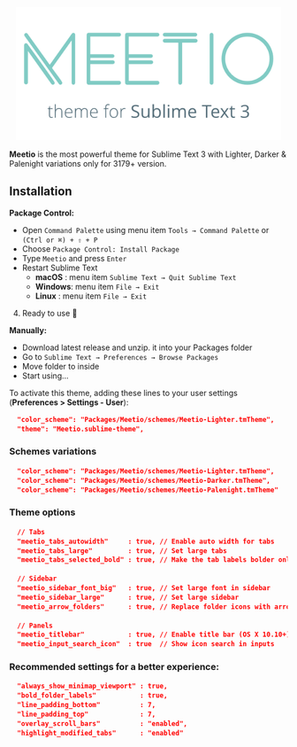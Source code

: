 <p align="center"><img src="public/meetio.png" width="480"/></p>

**Meetio** is the most powerful theme for Sublime Text 3 with Lighter, Darker & Palenight variations only for 3179+ version.

## Installation

**Package Control:**
 - Open `Command Palette` using menu item `Tools → Command Palette` or `(Ctrl or ⌘) + ⇧ + P`
 - Choose `Package Control: Install Package`
 - Type `Meetio` and press `Enter`
 - Restart Sublime Text
    - **macOS** : menu item `Sublime Text → Quit Sublime Text`
    - **Windows**: menu item `File → Exit`
    - **Linux** : menu item `File → Exit`

4. Ready to use 🎉

**Manually:**
 - Download latest release and unzip. it into your Packages folder
 - Go to `Sublime Text → Preferences → Browse Packages`
 - Move folder to inside
 - Start using...

To activate this theme, adding these lines to your user settings (**Preferences > Settings - User**):

```json
  "color_scheme": "Packages/Meetio/schemes/Meetio-Lighter.tmTheme",
  "theme": "Meetio.sublime-theme",
```

### Schemes variations

```json
  "color_scheme": "Packages/Meetio/schemes/Meetio-Lighter.tmTheme",
  "color_scheme": "Packages/Meetio/schemes/Meetio-Darker.tmTheme",
  "color_scheme": "Packages/Meetio/schemes/Meetio-Palenight.tmTheme"
```

### Theme options

```json
  // Tabs
  "meetio_tabs_autowidth"     : true, // Enable auto width for tabs
  "meetio_tabs_large"         : true, // Set large tabs
  "meetio_tabs_selected_bold" : true, // Make the tab labels bolder only in selected

  // Sidebar
  "meetio_sidebar_font_big"   : true, // Set large font in sidebar
  "meetio_sidebar_large"      : true, // Set large sidebar
  "meetio_arrow_folders"      : true, // Replace folder icons with arrows

  // Panels
  "meetio_titlebar"           : true, // Enable title bar (OS X 10.10+)
  "meetio_input_search_icon"  : true  // Show icon search in inputs
```

### Recommended settings for a better experience:

```json
  "always_show_minimap_viewport" : true,
  "bold_folder_labels"           : true,
  "line_padding_bottom"          : 7,
  "line_padding_top"             : 7,
  "overlay_scroll_bars"          : "enabled",
  "highlight_modified_tabs"      : "enabled"
```
